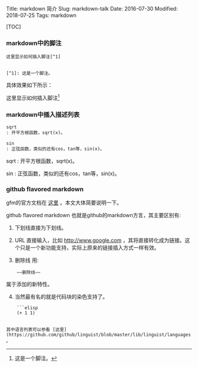 Title: markdown 简介
Slug: markdown-talk
Date: 2016-07-30
Modified: 2018-07-25
Tags: markdown

[TOC]

### markdown中的脚注
```
这里显示如何插入脚注[^1]


[^1]: 这是一个脚注。
```

具体效果如下所示：

这里显示如何插入脚注[^1]

### markdown中插入描述列表
```markdown
sqrt
: 开平方根函数，sqrt(x)。

sin
: 正弦函数，类似的还有cos，tan等，sin(x)。
```

sqrt
: 开平方根函数，sqrt(x)。

sin
: 正弦函数，类似的还有cos，tan等，sin(x)。



### github flavored markdown

gfm的官方文档在 [这里](https://help.github.com/articles/github-flavored-markdown/) 。本文大体简要说明一下。

github flavored markdown 也就是github的markdown方言，其主要区别有:

1. 下划线直接为下划线。

2. URL 直接输入，比如 <http://www.google.com> ，其将直接转化成为链接。这个只是一个新功能支持，实际上原来的链接插入方式一样有效。

3. 删除线 用:
```
    ~~删除线~~
```
属于添加的新特性。

4. 当然最有名的就是代码块的染色支持了。
```
    ```elisp
    (+ 1 1)
```
```

其中语言列表可以参看 [这里](https://github.com/github/linguist/blob/master/lib/linguist/languages.yml) 。

```



[^1]: 这是一个脚注。